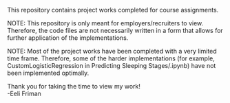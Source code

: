 This repository contains project works completed for course assignments. 

NOTE: This repository is only meant for employers/recruiters to view. Therefore, the code files are not necessarily written in a form that allows for further application of the implementations.

NOTE: Most of the project works have been completed with a very limited time frame. Therefore, some of the harder implementations (for example, CustomLogisticRegression in Predicting Sleeping Stages/.ipynb) have not been implemented optimally. 



Thank you for taking the time to view my work! \
-Eeli Friman
